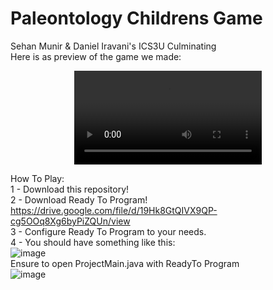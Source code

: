 # Paleontology Childrens Game
Sehan Munir & Daniel Iravani's ICS3U Culminating <br>
Here is as preview of the game we made: <br>
<div align="center">
  <video src="https://github.com/Emera1d3x/Paleontology-Childrens-Game/blob/main/ICS3%20Game%20Demonstration.mp4" width="300">
</div>

How To Play: <br>
1 - Download this repository! <br>
2 - Download Ready To Program! https://drive.google.com/file/d/19Hk8GtQIVX9QP-cg5OOq8Xg6byPiZQUn/view <br>
3 - Configure Ready To Program to your needs. <br>
4 - You should have something like this: <br>
![image](https://github.com/user-attachments/assets/8e5b77c8-7a9f-4158-9ba2-23d24a562296) <br>
Ensure to open ProjectMain.java with ReadyTo Program <br>
![image](https://github.com/user-attachments/assets/51960b2b-e369-4e4e-856c-48534cf63550) <br>

